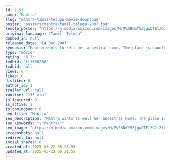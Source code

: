 ```yaml
---
id: 1151
name: "Mantra"
slug: "mantra-tamil-telugu-movie-download"
poster: "posters/mantra-tamil-telugu-2007.jpg"
remote_poster: "https://m.media-amazon.com/images/M/MV5BNmY5ZjgwOTEtZGJiZi00NjY0LTg3MGMtZGIyYWRmOTU0NzBjXkEyXkFqcGc@._V1_SX300.jpg"
original_language: "Tamil, Telugu"
dubbed_in: null
released_date: "14 Dec 2007"
synopsis: "Mantra wants to sell her ancestral home. The place is haunted and the buyer wants someone to stay in the house for 3 months. Mantra decides to stay in the home and rest of the story is how they uncover the mystery of the home."
type: "movie"
rating: "6.7"
imdbid: "tt1606286"
tmdbid: null
views: 0
likes: 0
dislikes: 0
author_id: 1
trailer_url: null
runtime: "135 min"
is_featured: 0
is_active: 1
is_comingsoon: 0
seo_title: "Mantra"
seo_description: "Mantra wants to sell her ancestral home. The place is haunted and the buyer wants someone to stay in the house for 3 months. Mantra decides to stay in the home and rest of the story is how they uncover the mystery of the home."
seo_keywords: "\"Mantra\""
seo_image: "https://m.media-amazon.com/images/M/MV5BNmY5ZjgwOTEtZGJiZi00NjY0LTg3MGMtZGIyYWRmOTU0NzBjXkEyXkFqcGc@._V1_SX300.jpg"
screenshots: null
redirect_to: null
social_shares: 0
created_at: 2025-03-22 06:21:55
updated_at: 2025-03-22 06:21:55
---
```


